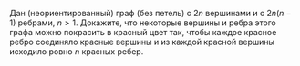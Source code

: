 Дан (неориентированный) граф (без петель) с $2n$ вершинами и с $2n(n-1)$ ребрами, $n > 1$. 
Докажите, что некоторые вершины и ребра этого графа можно покрасить в красный цвет так, 
чтобы каждое красное ребро соединяло красные вершины и из каждой красной вершины исходило ровно $n$ красных ребер.